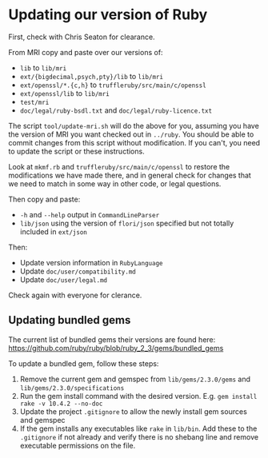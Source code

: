 # Updating our version of Ruby

First, check with Chris Seaton for clearance.

From MRI copy and paste over our versions of:

* `lib` to `lib/mri`
* `ext/{bigdecimal,psych,pty}/lib` to `lib/mri`
* `ext/openssl/*.{c,h}` to `truffleruby/src/main/c/openssl`
* `ext/openssl/lib` to `lib/mri`
* `test/mri`
* `doc/legal/ruby-bsdl.txt` and `doc/legal/ruby-licence.txt`

The script `tool/update-mri.sh` will do the above for you, assuming you have the
version of MRI you want checked out in `../ruby`. You should be able to commit
changes from this script without modification. If you can't, you need to update
the script or these instructions.

Look at `mkmf.rb` and `truffleruby/src/main/c/openssl` to restore the
modifications we have made there, and in general check for changes that we need
to match in some way in other code, or legal questions.

Then copy and paste:

* `-h` and `--help` output in `CommandLineParser`
* `lib/json` using the version of `flori/json` specified but not totally included in `ext/json`

Then:

* Update version information in `RubyLanguage`
* Update `doc/user/compatibility.md`
* Update `doc/user/legal.md`

Check again with everyone for clerance.

## Updating bundled gems

The current list of bundled gems their versions are found here:
https://github.com/ruby/ruby/blob/ruby_2_3/gems/bundled_gems

To update a bundled gem, follow these steps:

1. Remove the current gem and gemspec from `lib/gems/2.3.0/gems` and `lib/gems/2.3.0/specifications`
2. Run the gem install command with the desired version. E.g. `gem install rake -v 10.4.2 --no-doc`
3. Update the project `.gitignore` to allow the newly install gem sources and gemspec
4. If the gem installs any executables like `rake` in `lib/bin`. Add these to the `.gitignore` if not already and verify there is no shebang line and remove executable permissions on the file.
